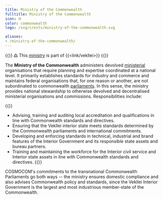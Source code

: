```yaml
---
title: Ministry of the Commonwealth
fulltitle: Ministry of the Commonwealth
icon: 🌐
color: commonwealth
logo: /svg/crests/ministry-of-the-commonwealth.svg

aliases:
- /ministry-of-the-commonwealth/
---
```

{{<note>}}
߷ This *[ministry](/ministries/)* is part of {{<link/vekllei>}}
{{</note>}}

The <span class="fi fi-min-commonwealth fis"></span> **Ministry of the Commonwealth** administers devolved [ministerial](/ministries/) organisations that require planning and expertise coordinated at a national level. It primarily establishes standards for industry and commerce and maintains federal organisations that, for one reason or another, are not subordinated to commonwealth [parliaments](/parliaments/). In this sense, the ministry provides national stewardship to otherwise devolved and decentralised ministerial organisations and commissions. Responsibilities include:

{{<note panel>}}
* Advising, training and auditing local accreditation and qualifications in line with Commonwealth standards and directives.
* Ensuring that the Vekllei interior state meets standards determined by the Commonwealth parliaments and international commitments.
* Developing and enforcing standards in technical, industrial and brand features of the Interior Government and its responsible state assets and bureau partners.
* Training and maintaining the workforce for the Interior civil service and Interior state assets in line with Commonwealth standards and directives.
{{</note>}}

COSMOCOM's commitments to the transnational Commonwealth Parliaments go both ways -- the ministry ensures domestic compliance and also advises Commonwealth policy and standards, since the Vekllei Interior Government is the largest and most industrious member-state of the Commonwealth.
